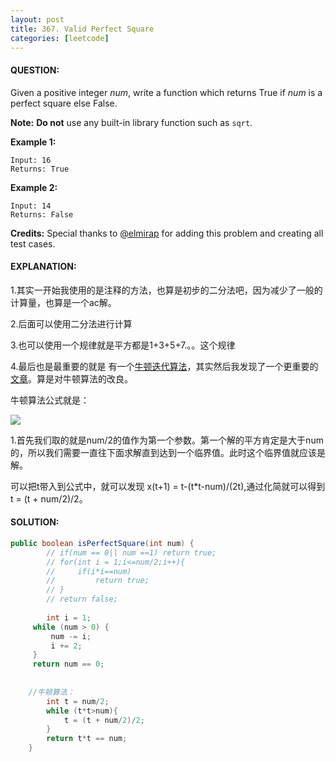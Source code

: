 ```yaml
---
layout: post
title: 367. Valid Perfect Square
categories: [leetcode]
---
```


#### QUESTION:

Given a positive integer *num*, write a function which returns True if *num* is a perfect square else False.

**Note:** **Do not** use any built-in library function such as `sqrt`.

**Example 1:**

```
Input: 16
Returns: True

```

**Example 2:**

```
Input: 14
Returns: False

```

**Credits:**
Special thanks to [@elmirap](https://discuss.leetcode.com/user/elmirap) for adding this problem and creating all test cases.

#### EXPLANATION:

1.其实一开始我使用的是注释的方法，也算是初步的二分法吧，因为减少了一般的计算量，也算是一个ac解。

2.后面可以使用二分法进行计算

3.也可以使用一个规律就是平方都是1+3+5+7.。。这个规律

4.最后也是最重要的就是 有一个[牛顿迭代算法](https://zh.wikipedia.org/wiki/%E7%89%9B%E9%A1%BF%E6%B3%95#.E7.AC.AC.E4.BA.8C.E4.B8.AA.E4.BE.8B.E5.AD.90)，其实然后我发现了一个更重要的[文章](http://blog.csdn.net/wangxiaojun911/article/details/18203333)。算是对牛顿算法的改良。

牛顿算法公式就是：

![](https://wikimedia.org/api/rest_v1/media/math/render/svg/6929060731e351c465426e37567abe5ee13d65d9)

1.首先我们取的就是num/2的值作为第一个参数。第一个解的平方肯定是大于num的，所以我们需要一直往下面求解直到达到一个临界值。此时这个临界值就应该是解。

可以把t带入到公式中，就可以发现 x(t+1) = t-(t*t-num)/(2t),通过化简就可以得到t = (t + num/2)/2。

#### SOLUTION:

```java
public boolean isPerfectSquare(int num) {
        // if(num == 0|| num ==1) return true;
        // for(int i = 1;i<=num/2;i++){
        //     if(i*i==num)
        //         return true;
        // }
        // return false;
        
        int i = 1;
     while (num > 0) {
         num -= i;
         i += 2;
     }
     return num == 0;
  
  
  	//牛顿算法：
  		int t = num/2;
        while (t*t>num){
            t = (t + num/2)/2;
        }
        return t*t == num;
    }
```

